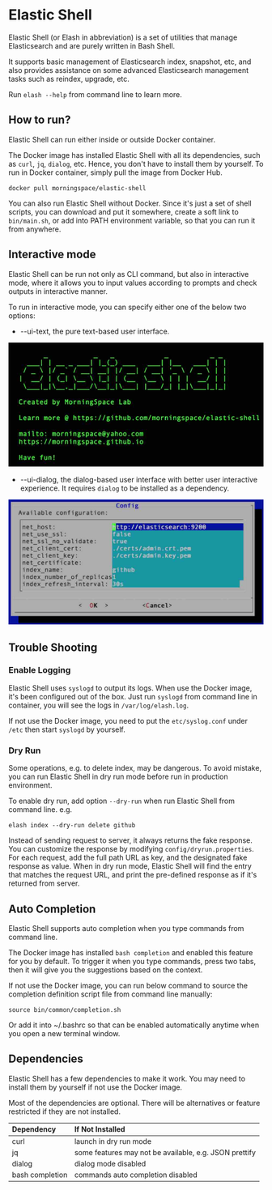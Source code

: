 # Elastic Shell

Elastic Shell (or Elash in abbreviation) is a set of utilities that manage Elasticsearch and are purely written in Bash Shell.

It supports basic management of Elasticsearch index, snapshot, etc, and also provides assistance on some advanced Elasticsearch management tasks such as reindex, upgrade, etc.

Run `elash --help` from command line to learn more.

## How to run?

Elastic Shell can run either inside or outside Docker container.

The Docker image has installed Elastic Shell with all its dependencies, such as `curl`, `jq`, `dialog`, etc. Hence, you don't have to install them by yourself. To run in Docker container, simply pull the image from Docker Hub.
```
docker pull morningspace/elastic-shell
```

You can also run Elastic Shell without Docker. Since it's just a set of shell scripts, you can download and put it somewhere, create a soft link to `bin/main.sh`, or add into PATH environment variable, so that you can run it from anywhere.

## Interactive mode

Elastic Shell can be run not only as CLI command, but also in interactive mode, where it allows you to input values according to prompts and check outputs in interactive manner.

To run in interactive mode, you can specify either one of the below two options:

* --ui-text, the pure text-based user interface.

![](images/ui-text.jpg)

* --ui-dialog, the dialog-based user interface with better user interactive experience. It requires `dialog` to be installed as a dependency.

![](images/ui-dialog.jpg)

## Trouble Shooting

### Enable Logging

Elastic Shell uses `syslogd` to output its logs. When use the Docker image, it's been configured out of the box. Just run `syslogd` from command line in container, you will see the logs in `/var/log/elash.log`.

If not use the Docker image, you need to put the `etc/syslog.conf` under `/etc` then start `syslogd` by yourself.

### Dry Run

Some operations, e.g. to delete index, may be dangerous. To avoid mistake, you can run Elastic Shell in dry run mode before run in production environment.

To enable dry run, add option `--dry-run` when run Elastic Shell from command line. e.g.
```
elash index --dry-run delete github
```

Instead of sending request to server, it always returns the fake response. You can customize the response by modifying `config/dryrun.properties`. For each request, add the full path URL as key, and the designated fake response as value. When in dry run mode, Elastic Shell will find the entry that matches the request URL, and print the pre-defined response as if it's returned from server.

## Auto Completion

Elastic Shell supports auto completion when you type commands from command line.

The Docker image has installed `bash completion` and enabled this feature for you by default. To trigger it when you type commands, press two tabs, then it will give you the suggestions based on the context.

If not use the Docker image, you can run below command to source the completion definition script file from command line manually:
```
source bin/common/completion.sh
```

Or add it into ~/.bashrc so that can be enabled automatically anytime when you open a new terminal window.

## Dependencies

Elastic Shell has a few dependencies to make it work. You may need to install them by yourself if not use the Docker image. 

Most of the dependencies are optional. There will be alternatives or feature restricted if they are not installed.

|Dependency			|If Not Installed
|:----					|:----
|curl           |launch in dry run mode
|jq             |some features may not be available, e.g. JSON prettify
|dialog         |dialog mode disabled
|bash completion|commands auto completion disabled

